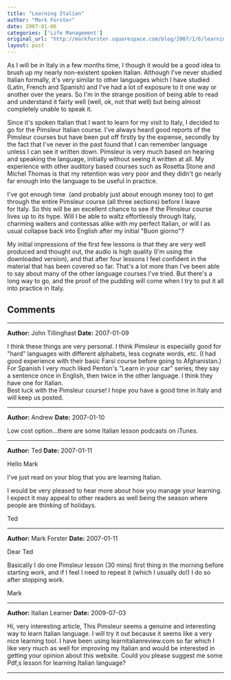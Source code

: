 ```yaml
---
title: "Learning Italian"
author: "Mark Forster"
date: 2007-01-06
categories: ['Life Management']
original_url: "http://markforster.squarespace.com/blog/2007/1/6/learning-italian.html"
layout: post
---
```


As I will be in Italy in a few months time, I though it would be a good idea to brush up my nearly non-existent spoken Italian. Although I've never studied Italian formally, it's very similar to other languages which I have studied (Latin, French and Spanish) and I've had a lot of exposure to it one way or another over the years. So I'm in the strange position of being able to read and understand it fairly well (well, ok, not that well) but being almost completely unable to speak it.

Since it's spoken Italian that I want to learn for my visit to Italy, I decided to go for the Pimsleur Italian course. I've always heard good reports of the Pimsleur courses but have been put off firstly by the expense, secondly by the fact that I've never in the past found that I can remember language unless I can see it written down. Pimsleur is very much based on hearing and speaking the language, initially without seeing it written at all. My experience with other auditory based courses such as Rosetta Stone and Michel Thomas is that my retention was very poor and they didn't go nearly far enough into the language to be useful in practice.

I've got enough time  (and probably just about enough money too) to get through the entire Pimsleur course (all three sections) before I leave for Italy. So this will be an excellent chance to see if the Pimsleur course lives up to its hype. Will I be able to waltz effortlessly through Italy, charming waiters and contessas alike with my perfect Italian, or will I as usual collapse back into English after my initial "Buon giorno"?

My initial impressions of the first few lessons is that they are very well produced and thought out, the audio is high quality (I'm using the downloaded version), and that after four lessons I feel confident in the material that has been covered so far. That's a lot more than I've been able to say about many of the other language courses I've tried. But there's a long way to go, and the proof of the pudding will come when I try to put it all into practice in Italy.


## Comments

---

**Author:** John Tillinghast
**Date:** 2007-01-09

I think these things are very personal. I think Pimsleur is especially good for "hard" languages with different alphabets, less cognate words, etc. (I had good experience with their basic Farsi course before going to Afghanistan.)  
For Spanish I very much liked Penton's "Learn in your car" series; they say a sentence once in English, then twice in the other language. I think they have one for Italian.  
Best luck with the Pimsleur course! I hope you have a good time in Italy and will keep us posted.

---

**Author:** Andrew
**Date:** 2007-01-10

Low cost option...there are some Italian lesson podcasts on iTunes.

---

**Author:** Ted
**Date:** 2007-01-11

Hello Mark  
  
I've just read on your blog that you are learning Italian.   
  
I would be very pleased to hear more about how you manage your learning. I expect it may appeal to other readers as well being the season where people are thinking of holidays.   
  
Ted

---

**Author:** Mark Forster
**Date:** 2007-01-11

Dear Ted   
  
Basically I do one Pimsleur lesson (30 mins) first thing in the morning before starting work, and if I feel I need to repeat it (which I usually do!) I do so after stopping work.  
  
Mark

---

**Author:** Italian Learner
**Date:** 2009-07-03

Hi, very interesting article, This Pimsleur seems a genuine and interesting way to learn Italian language. I will try it out because it seems like a very nice learning tool. I have been using learnitalianreview.com so far which I like very much as well for improving my Italian and would be interested in getting your opinion about this website. Could you please suggest me some Pdf,s lesson for learning Italian language?

---
